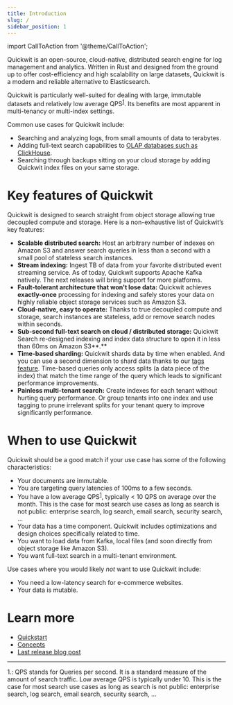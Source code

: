 ```yaml
---
title: Introduction
slug: /
sidebar_position: 1
---
```

import CallToAction from '@theme/CallToAction';

Quickwit is an open-source, cloud-native, distributed search engine for log management and analytics. Written in Rust and designed from the ground up to offer cost-efficiency and high scalability on large datasets, Quickwit is a modern and reliable alternative to Elasticsearch.

<CallToAction
heading='Get started with Quickwit'
description='Get up and running in minutes and start harnessing the power of Quickwit today!'
buttonText='GET STARTED'
to='/docs/get-started/quickstart'>
</CallToAction>

Quickwit is particularly well-suited for dealing with large, immutable datasets and relatively low average QPS<sup>[1](#footnote1)</sup>. Its benefits are most apparent in multi-tenancy or multi-index settings.

Common use cases for Quickwit include:
- Searching and analyzing logs, from small amounts of data to terabytes.
- Adding full-text search capabilities to [OLAP databases such as ClickHouse](/tutorials/add-full-text-search-to-your-olap-db).
- Searching through backups sitting on your cloud storage by adding Quickwit index files on your same storage.

# Key features of Quickwit

Quickwit is designed to search straight from object storage allowing true decoupled compute and storage. Here is a non-exhaustive list of Quickwit’s key features:

- **Scalable distributed search:** Host an arbitrary number of indexes on Amazon S3 and answer search queries in less than a second with a small pool of stateless search instances.
- **Stream indexing:** Ingest TB of data from your favorite distributed event streaming service. As of today, Quickwit supports Apache Kafka natively. The next releases will bring support for more platforms.
- **Fault-tolerant architecture that won't lose data:** Quickwit achieves **exactly-once** processing for indexing and safely stores your data on highly reliable object storage services such as Amazon S3.
- **Cloud-native, easy to operate:** Thanks to true decoupled compute and storage, search instances are stateless, add or remove search nodes within seconds.
- **Sub-second full-text search on cloud / distributed storage:** Quickwit Search re-designed indexing and index data structure to open it in less than 60ms on Amazon S3**.**
- **Time-based sharding:** Quickwit shards data by time when enabled. And you can use a second dimension to shard data thanks to our [tags feature](./concepts/querying.md). Time-based queries only access splits (a data piece of the index) that match the time range of the query which leads to significant performance improvements.
- **Painless multi-tenant search:** Create indexes for each tenant without hurting query performance. Or group tenants into one index and use tagging to prune irrelevant splits for your tenant query to improve significantly performance.

# When to use Quickwit

Quickwit should be a good match if your use case has some of the following characteristics:

- Your documents are immutable.
- You are targeting query latencies of 100ms to a few seconds.
- You have a low average QPS<sup>[1](#footnote1)</sup>, typically < 10 QPS on average over the month. This is the case for most search use cases as long as search is not public: enterprise search, log search, email search, security search, ...
- Your data has a time component. Quickwit includes optimizations and design choices specifically related to time.
- You want to load data from Kafka, local files (and soon directly from object storage like Amazon S3).
- You want full-text search in a multi-tenant environment.

Use cases where you would likely *not* want to use Quickwit include:

- You need a low-latency search for e-commerce websites.
- Your data is mutable.

# Learn more

- [Quickstart](./get-started/quickstart.md)
- [Concepts](./concepts/architecture.md)
- [Last release blog post](https://quickwit.io/blog/quickwit-0.3)


---
<a name="footnote1">1.</a>: QPS stands for Queries per second. It is a standard measure of the amount of search traffic. Low average QPS is typically under 10. This is the case for most search use cases as long as search is not public: enterprise search, log search, email search, security search, ...
